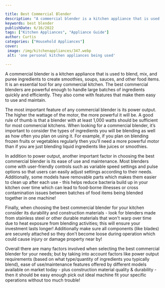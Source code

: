 ```yaml
---

title: Best Commercial Blender
description: "A commercial blender is a kitchen appliance that is used to blend, mix, and puree ingredients to create smoothies, soups, sauces, ...learn about it in this post"
keywords: best blender
publishDate: 6/16/2022
tags: ["Kitchen Appliances", "Appliance Guide"]
author: Curtis
categories: ["Household Appliances"]
cover: 
 image: /img/kitchenappliances/347.webp
 alt: 'one personal kitchen appliances being used'

---
```


A commercial blender is a kitchen appliance that is used to blend, mix, and puree ingredients to create smoothies, soups, sauces, and other food items. It is an essential tool for any commercial kitchen. The best commercial blenders are powerful enough to handle large batches of ingredients quickly and efficiently. They also come with features that make them easy to use and maintain.

The most important feature of any commercial blender is its power output. The higher the wattage of the motor, the more powerful it will be. A good rule of thumb is that a blender with at least 1,000 watts should be sufficient for most commercial kitchens. When looking for a commercial blender, it’s important to consider the types of ingredients you will be blending as well as how often you plan on using it. For example, if you plan on blending frozen fruits or vegetables regularly then you’ll need a more powerful motor than if you are just blending liquid ingredients like juices or smoothies. 

In addition to power output, another important factor in choosing the best commercial blender is its ease of use and maintenance. Most blenders come with user-friendly controls such as variable speed settings and pulse options so that users can easily adjust settings according to their needs. Additionally, some models have removable parts which makes them easier to clean up after each use - this helps reduce bacteria build up in your kitchen over time which can lead to food-borne illnesses or cross contamination issues between batches of food items being blended together in one machine! 

Finally, when choosing the best commercial blender for your kitchen consider its durability and construction materials - look for blenders made from stainless steel or other durable materials that won't warp over time due to heat exposure from blending activities; this will ensure your investment lasts longer! Additionally make sure all components (like blades) are securely attached so they don't become loose during operation which could cause injury or damage property near by! 

Overall there are many factors involved when selecting the best commercial blender for your needs; but by taking into account factors like power output requirements (based on what type/quantity of ingredients you typically blend), ease of use/maintenance features offered by different models available on market today - plus construction material quality & durability - then it should be easy enough pick out ideal machine fit your specific operations without too much trouble!

